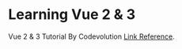 # Learning Vue 2 & 3
Vue 2 & 3 Tutorial By Codevolution [Link Reference](https://www.youtube.com/watch?v=ccsz9FRy-nk&list=PLC3y8-rFHvwgeQIfSDtEGVvvSEPDkL_1f).
 